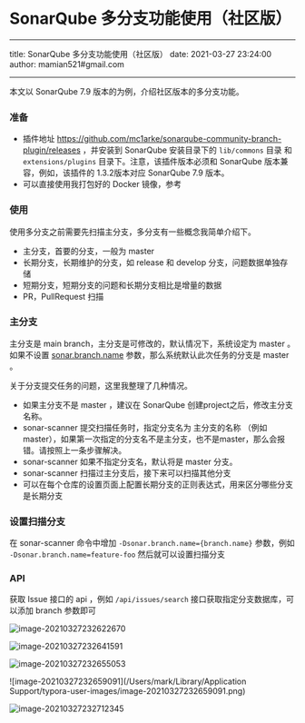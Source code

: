 # SonarQube 多分支功能使用（社区版）

---

title: SonarQube 多分支功能使用（社区版）
date: 2021-03-27 23:24:00
author: mamian521#gmail.com

---



本文以 SonarQube 7.9 版本的为例，介绍社区版本的多分支功能。

### 准备

- 插件地址 https://github.com/mc1arke/sonarqube-community-branch-plugin/releases ，并安装到 SonarQube 安装目录下的 `lib/commons` 目录 和 `extensions/plugins` 目录下。注意，该插件版本必须和 SonarQube 版本兼容，例如，该插件的 1.3.2版本对应 SonarQube 7.9 版本。
- 可以直接使用我打包好的 Docker 镜像，参考

### 使用

使用多分支之前需要先扫描主分支，多分支有一些概念我简单介绍下。

- 主分支，首要的分支，一般为 master
- 长期分支，长期维护的分支，如 release 和 develop 分支，问题数据单独存储
- 短期分支，短期分支的问题和长期分支相比是增量的数据
- PR，PullRequest 扫描

### 主分支

主分支是 main branch，主分支是可修改的，默认情况下，系统设定为 master 。如果不设置 [sonar.branch.name](http://sonar.branch.name) 参数，那么系统默认此次任务的分支是 master 。

关于分支提交任务的问题，这里我整理了几种情况。

- 如果主分支不是 master ，建议在 SonarQube 创建project之后，修改主分支名称。
- sonar-scanner 提交扫描任务时，指定分支名为 主分支的名称 （例如 master），如果第一次指定的分支名不是主分支，也不是master，那么会报错。请按照上一条步骤解决。
- sonar-scanner 如果不指定分支名，默认将是 master 分支。
- sonar-scanner 扫描过主分支后，接下来可以扫描其他分支
- 可以在每个仓库的设置页面上配置长期分支的正则表达式，用来区分哪些分支是长期分支

### 设置扫描分支

在 sonar-scanner 命令中增加 `-Dsonar.branch.name={branch.name}` 参数，例如 `-Dsonar.branch.name=feature-foo` 然后就可以设置扫描分支

### API

获取 Issue 接口的 api ，例如 `/api/issues/search` 接口获取指定分支数据库，可以添加 branch 参数即可



![image-20210327232622670](https://tva1.sinaimg.cn/large/008eGmZEly1goyvp0bkmlj321a0jsn15.jpg)

![image-20210327232641591](https://tva1.sinaimg.cn/large/008eGmZEly1goyvpash83j30yw0im409.jpg)

![image-20210327232655053](https://tva1.sinaimg.cn/large/008eGmZEly1goyvpj2aobj30t80fgwf2.jpg)

![image-20210327232659091](/Users/mark/Library/Application Support/typora-user-images/image-20210327232659091.png)

![image-20210327232712345](https://tva1.sinaimg.cn/large/008eGmZEly1goyvptydelj30r40aqmyi.jpg)